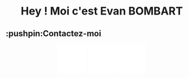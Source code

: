 <h1 align='center'> Hey ! Moi c'est Evan BOMBART </h1>

<h2>:pushpin:Contactez-moi</h2>
<div id='media-link' align='center'>
  <img src='linkedin.png' width='75px' height='auto'>
  <img src='github.png' width='75px' height='auto'>
  <img src='web.png' width='75px' height='auto'>
</div>
